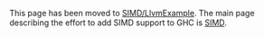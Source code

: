 
This page has been moved to [SIMD/LlvmExample](simd/llvm-example). The main page describing the effort to add SIMD support to GHC is [SIMD](simd).
